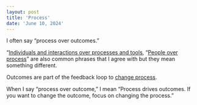 ```yaml
---
layout: post
title: 'Process'
date: 'June 10, 2024'
---
```


I often say “process over outcomes.”

“[Individuals and interactions over processes and tools](https://agilemanifesto.org/),  “[People over process](https://jobs.netflix.com/culture)” are also common phrases that I agree with but they mean something different.

Outcomes are part of the feedback loop to [change process](https://lukasmurdock.com/spc/).

When I say “process over outcome,” I mean “Process drives outcomes. If you want to change the outcome, focus on changing the process.”
